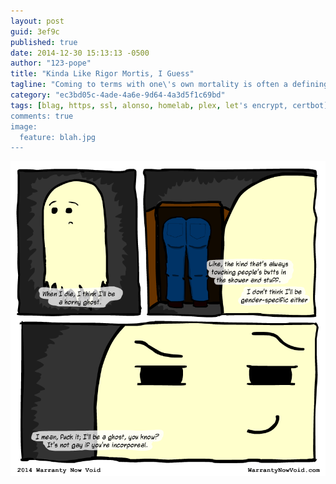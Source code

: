 ```yaml
---
layout: post
guid: 3ef9c
published: true
date: 2014-12-30 15:13:13 -0500
author: "123-pope"
title: "Kinda Like Rigor Mortis, I Guess"
tagline: "Coming to terms with one\'s own mortality is often a defining realization for many people. We\'re way past that though. We\'ve got bigger, longer plans."
category: "ec3bd05c-4ade-4a6e-9d64-4a3d5f1c69bd"
tags: [blag, https, ssl, alonso, homelab, plex, let's encrypt, certbot]
comments: true
image:
  feature: blah.jpg
---
```


![](/assets/img/lol/HornyGhost.png "Ever feel the hair on the back of your neck stand up? Yeah, that's not me, it'd be your butt.")